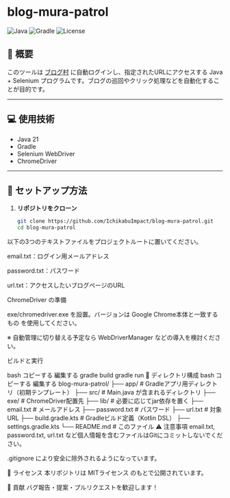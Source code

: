 # blog-mura-patrol

![Java](https://img.shields.io/badge/language-Java-blue)
![Gradle](https://img.shields.io/badge/build-Gradle-02303A?logo=gradle)
![License](https://img.shields.io/badge/license-MIT-green)

## 📝 概要

このツールは [ブログ村](https://blogmura.com) に自動ログインし、指定されたURLにアクセスする Java + Selenium プログラムです。ブログの巡回やクリック処理などを自動化することが目的です。

---

## 💻 使用技術

- Java 21
- Gradle
- Selenium WebDriver
- ChromeDriver

---

## 🔧 セットアップ方法

1. **リポジトリをクローン**

   ```bash
   git clone https://github.com/IchikabuImpact/blog-mura-patrol.git
   cd blog-mura-patrol
   ```
以下の3つのテキストファイルをプロジェクトルートに置いてください。

email.txt：ログイン用メールアドレス

password.txt：パスワード

url.txt：アクセスしたいブログページのURL

ChromeDriver の準備

exe/chromedriver.exe を設置。バージョンは Google Chrome本体と一致するもの を使用してください。

※ 自動管理に切り替える予定なら WebDriverManager などの導入を検討ください。

ビルドと実行

bash
コピーする
編集する
gradle build
gradle run
📁 ディレクトリ構成
bash
コピーする
編集する
blog-mura-patrol/
├── app/                  # Gradleアプリ用ディレクトリ（初期テンプレート）
├── src/                  # Main.java が含まれるディレクトリ
├── exe/                  # ChromeDriver配置先
├── lib/                  # 必要に応じてjar依存を置く
├── email.txt             # メールアドレス
├── password.txt          # パスワード
├── url.txt               # 対象URL
├── build.gradle.kts      # Gradleビルド定義（Kotlin DSL）
├── settings.gradle.kts
└── README.md             # このファイル
⚠️ 注意事項
email.txt, password.txt, url.txt など個人情報を含むファイルはGitにコミットしないでください。

.gitignore により安全に除外されるようになっています。

📄 ライセンス
本リポジトリは MITライセンス のもとで公開されています。

🤝 貢献
バグ報告・提案・プルリクエストを歓迎します！